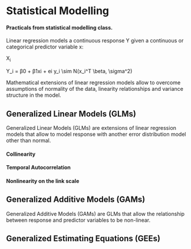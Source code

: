 # Statistical Modelling

#### Practicals from statistical modelling class.

Linear regression models a continuous response Y given a continuous or categorical predictor variable x:

X<sub>i</sub>


Y_i = β0 + β1xi + ei 
y_i \sim N(x_i^T \beta, \sigma^2) 


Mathematical extensions of linear regression models allow to overcome assumptions of normality of the data, linearity relationships and variance structure in the model.


## Generalized Linear Models (GLMs)

Generalized Linear Models (GLMs) are extensions of linear regression models that allow to model response with another error distribution model other than normal.

#### Collinearity

#### Temporal Autocorrelation

#### Nonlinearity on the link scale 



## Generalized Additive Models (GAMs)

Generalized Additive Models (GAMs) are GLMs that allow the relationship between response and predictor variables to be non-linear.

## Generalized Estimating Equations (GEEs)
